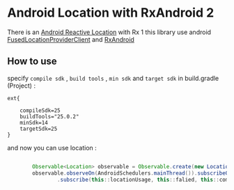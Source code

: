 # Android Location with RxAndroid 2

There is an [Android Reactive Location](https://github.com/mcharmas/Android-ReactiveLocation) with Rx 1
this library use android [FusedLocationProviderClient](https://developer.android.com/training/location/retrieve-current.html) and [RxAndroid](https://github.com/ReactiveX/RxAndroid)

## How to use

specify ``` compile sdk ``` , ``` build tools ``` , ``` min sdk ``` and ``` target sdk ``` in build.gradle (Project) :

```
ext{

    compileSdk=25
    buildTools="25.0.2"
    minSdk=14
    targetSdk=25
}

```

and now you can use location : 

``` java

        Observable<Location> observable = Observable.create(new LocationObservable(this));
        observable.observeOn(AndroidSchedulers.mainThread()).subscribeOn(Schedulers.io())
                .subscribe(this::locationUsage, this::falied, this::complete);

```


